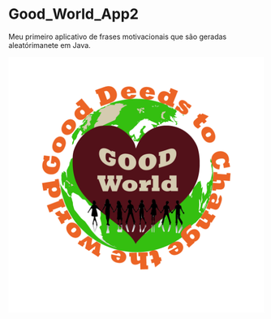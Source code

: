 # Good_World_App2


Meu primeiro aplicativo de frases motivacionais que são geradas aleatórimanete em Java.



![inicaial](https://github.com/marquesLeomar/Good_World_App2/blob/master/bom%20Mundo.png)

